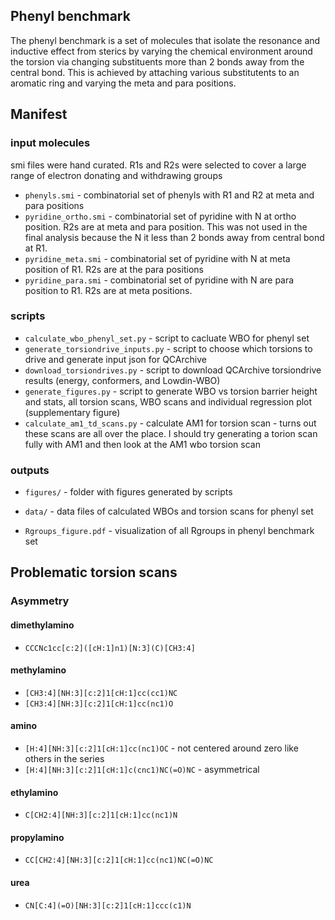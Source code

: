 ## Phenyl benchmark

The phenyl benchmark is a set of molecules that isolate the resonance and inductive effect
from sterics by varying the chemical environment around the torsion via changing substituents
more than 2 bonds away from the central bond. This is achieved by attaching various 
substitutents to an aromatic ring and varying the meta and para positions. 

## Manifest

### input molecules
smi files were hand curated. R1s and R2s were selected to cover a large range of electron donating and withdrawing groups

* `phenyls.smi` - combinatorial set of phenyls with R1 and R2 at meta and para positions
* `pyridine_ortho.smi` - combinatorial set of pyridine with N at ortho position. R2s are at meta and para position. 
This was not used in the final analysis because the N it less than 2 bonds away from central bond at R1.
* `pyridine_meta.smi` - combinatorial set of pyridine with N at meta position of R1. R2s are at the para positions
* `pyridine_para.smi` - combinatorial set of pyridine with N are para position to R1. R2s are at meta positions. 

### scripts

* `calculate_wbo_phenyl_set.py` - script to cacluate WBO for phenyl set
* `generate_torsiondrive_inputs.py` - script to choose which torsions to drive and generate input json for QCArchive
* `download_torsiondrives.py` - script to download QCArchive torsiondrive results (energy, conformers, and Lowdin-WBO)
* `generate_figures.py` - script to generate WBO vs torsion barrier height and stats, all torsion scans, WBO scans and individual
regression plot (supplementary figure)
* `calculate_am1_td_scans.py` - calculate AM1 for torsion scan - turns out these scans are all over the place. I should try
generating a torion scan fully with AM1 and then look at the AM1 wbo torsion scan


### outputs

* `figures/` - folder with figures generated by scripts
* `data/` - data files of calculated WBOs and torsion scans for phenyl set

* `Rgroups_figure.pdf` - visualization of all Rgroups in phenyl benchmark set



## Problematic torsion scans
### Asymmetry
#### dimethylamino
* `CCCNc1cc[c:2]([cH:1]n1)[N:3](C)[CH3:4]`
#### methylamino
* `[CH3:4][NH:3][c:2]1[cH:1]cc(cc1)NC`
* `[CH3:4][NH:3][c:2]1[cH:1]cc(nc1)O`
#### amino
* `[H:4][NH:3][c:2]1[cH:1]cc(nc1)OC` - not centered around zero like others in the series
* `[H:4][NH:3][c:2]1[cH:1]c(cnc1)NC(=O)NC` - asymmetrical
#### ethylamino
* `C[CH2:4][NH:3][c:2]1[cH:1]cc(nc1)N`
#### propylamino
* `CC[CH2:4][NH:3][c:2]1[cH:1]cc(nc1)NC(=O)NC`
#### urea
* `CN[C:4](=O)[NH:3][c:2]1[cH:1]ccc(c1)N`
